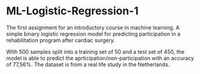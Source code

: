 # ML-Logistic-Regression-1
The first assignment for an introductory course in machine learning. A simple binary logistic regression model for predicting participation in a rehabilitation program after cardiac surgery.

With 500 samples split into a training set of 50 and a test set of 450, the model is able to predict the aprticipation/non-participation with an accuracy of 77,56%. The dataset is from a real life study in the Netherlands.
